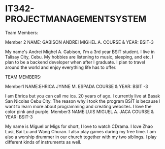 # IT342-PROJECTMANAGEMENTSYSTEM
Team Members:

Member 2
NAME: GABISON ANDREI MIGHEL A.
COURSE & YEAR: BSIT-3

My name's Andrei Mighel A. Gabison, I'm a 3rd year BSIT student. I live in Talisay City, Cebu. My hobbies are listening to music, sleeping, and etc. I plan to be a backend developer when after I graduate. I plan to travel around the world and enjoy everything life has to offer.

TEAM MEMBERS:

Member1
NAME:EHRICA JYNNE M. ESPADA
COURSE & YEAR: BSIT -3


I am Ehrica but you can call me ica. 20 years of age. I currently live at Basak San Nicolas Cebu City. The reason why i took the program BSIT is because I want to learn more about programming and creating websites. I love the color pink and purple.
Member3
NAME:LUIS MIGUEL A. JACA
COURSE & YEAR: BSIT-3

My name is Miguel or Migs for short, I love to watch CDrama. I love Zhao Lusi, Bai Lu and Wang Churan. I also play games during my free time. I am also a worship drummer in our church together with my two siblings. I play different kinds of instruments as well.  